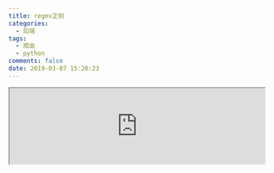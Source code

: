 ```yaml
---
title: regex正则
categories:
  - 后端
tags:
  - 爬虫
  - python
comments: false
date: 2019-03-07 15:20:23
---
```

<iframe src="https://nbviewer.jupyter.org/github/aikeProject/Python3NoteBooks/blob/master/regex.ipynb" width="100%" height="auto"></iframe>